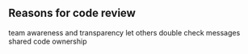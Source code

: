 
## Reasons for code review
team awareness and transparency
	let others double check messages
shared code ownership